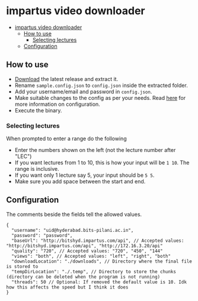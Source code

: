 # impartus video downloader

- [impartus video downloader](#impartus-video-downloader)
  - [How to use](#how-to-use)
    - [Selecting lectures](#selecting-lectures)
  - [Configuration](#configuration)

## How to use

*   [Download](https://github.com/pnicto/impartus-video-downloader/releases/latest) the latest release and extract it.
*   Rename `sample.config.json` to `config.json` inside the extracted folder.
*   Add your username/email and password in `config.json`.
*   Make suitable changes to the config as per your needs. Read [here](#configuration) for more information on configuration.
*   Execute the binary.

### Selecting lectures

When prompted to enter a range do the following

*   Enter the numbers shown on the left (not the lecture number after "LEC")
*   If you want lectures from 1 to 10, this is how your input will be `1 10`. The range is inclusive.
*   If you want only 1 lecture say 5, your input should be `5 5`.
*   Make sure you add space between the start and end.

## Configuration

The comments beside the fields tell the allowed values.

```jsonc
{
  "username": "uid@hyderabad.bits-pilani.ac.in",
  "password": "password",
  "baseUrl": "http://bitshyd.impartus.com/api", // Accepted values: "http://bitshyd.impartus.com/api", "http://172.16.3.20/api"
  "quality": "720", // Accepted values: "720", "450", "144"
  "views": "both", // Accepted values: "left", "right", "both"
  "downloadLocation": "./downloads", // Directory where the final file is stored to
  "tempDirLocation": "./.temp", // Directory to store the chunks (directory can be deleted when the program is not running)
  "threads": 50 // Optional: If removed the default value is 10. Idk how this affects the speed but I think it does
}
```
